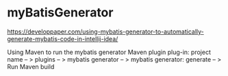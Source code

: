 # myBatisGenerator


https://developpaper.com/using-mybatis-generator-to-automatically-generate-mybatis-code-in-intellij-idea/
 
 
 
 Using Maven to run the mybatis generator Maven plugin plug-in: project name – > plugins – > mybatis generator – > mybatis generator: generate – > Run Maven build
